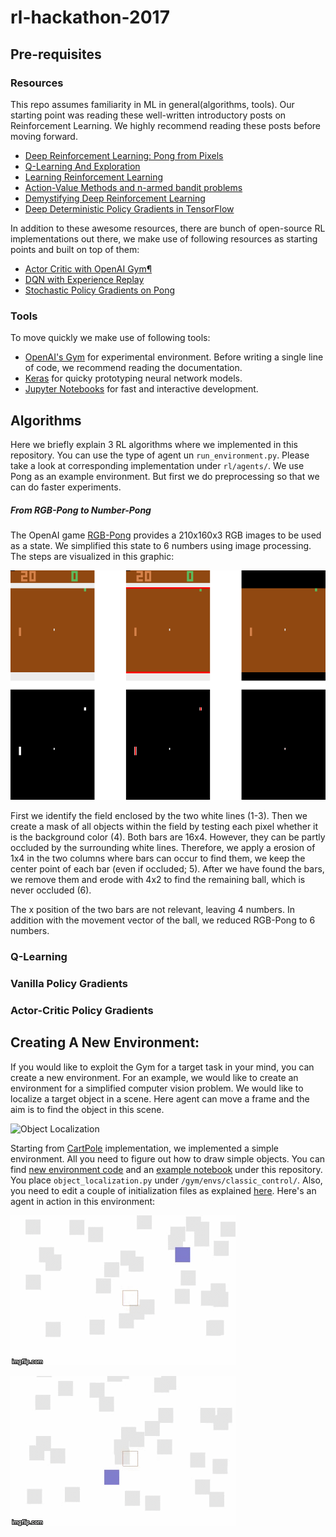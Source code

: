 # rl-hackathon-2017

## Pre-requisites

### Resources
This repo assumes familiarity in ML in general(algorithms, tools). Our starting point was reading these well-written introductory posts on Reinforcement Learning. We highly recommend reading these posts before moving forward.

- [Deep Reinforcement Learning: Pong from Pixels](http://karpathy.github.io/2016/05/31/rl/)
- [Q-Learning And Exploration](https://studywolf.wordpress.com/2012/11/25/reinforcement-learning-q-learning-and-exploration/)
- [Learning Reinforcement Learning](http://www.wildml.com/2016/10/learning-reinforcement-learning/)
- [Action-Value Methods and n-armed bandit problems](http://outlace.com/Reinforcement-Learning-Part-1/)
- [Demystifying Deep Reinforcement Learning](https://www.nervanasys.com/demystifying-deep-reinforcement-learning/)
- [Deep Deterministic Policy Gradients in TensorFlow](http://pemami4911.github.io/blog/2016/08/21/ddpg-rl.html)

In addition to these awesome resources, there are bunch of open-source RL implementations out there, we make use of following resources as starting points and built on top of them:
- [Actor Critic with OpenAI Gym¶](https://github.com/gregretkowski/notebooks/blob/master/ActorCritic-with-OpenAI-Gym.ipynb)
- [DQN with Experience Replay](https://github.com/sherjilozair/dqn)
- [Stochastic Policy Gradients on Pong](https://gist.github.com/karpathy/a4166c7fe253700972fcbc77e4ea32c5)

### Tools
To move quickly we make use of following tools:
- [OpenAI's Gym](https://gym.openai.com/docs) for experimental environment. Before writing a single line of code, we recommend reading the documentation.
- [Keras](https://keras.io/) for quicky prototyping neural network models.
- [Jupyter Notebooks](http://jupyter.org/) for fast and interactive development.

## Algorithms
Here we briefly explain 3 RL algorithms where we implemented in this repository. You can use the type of agent un `run_environment.py`. Please take a look at corresponding implementation under `rl/agents/`. We use Pong as an example environment. But first we do preprocessing so that we can do faster experiments.

##### From RGB-Pong to Number-Pong
The OpenAI game [RGB-Pong](https://gym.openai.com/envs/Pong-v0) provides a 210x160x3 RGB images to be used as a state. We simplified this state to 6 numbers using image processing. The steps are visualized in this graphic:

![RGB-Pong image processing](screenshots/image_processing.png)

First we identify the field enclosed by the two white lines (1-3). Then we create a mask of all objects within the field by testing each pixel whether it is the background color (4). Both bars are 16x4. However, they can be partly occluded by the surrounding white lines. Therefore, we apply a erosion of 1x4 in the two columns where bars can occur to find them, we keep the center point of each bar (even if occluded; 5). After we have found the bars, we remove them and erode with 4x2 to find the remaining ball, which is never occluded (6).

The x position of the two bars are not relevant, leaving 4 numbers. In addition with the  movement vector of the ball, we reduced RGB-Pong to 6 numbers.

### Q-Learning

### Vanilla Policy Gradients

### Actor-Critic Policy Gradients




## Creating A New Environment:
If you would like to exploit the Gym for a target task in your mind, you can create a new environment. For an example, we would like to create an environment for a simplified computer vision problem.
We would like to localize a target object in a scene. Here agent can move a frame and the aim is to find the object in this scene.

![Object Localization](http://research.microsoft.com/en-us/um/people/jingdw/salientobjectdetection/Salient%20Object%20Detection_files/2_reg.jpg "Object Localization Example")

Starting from [CartPole](https://github.com/openai/gym/blob/master/gym/envs/classic_control/cartpole.py) implementation, we implemented a simple environment. All you need to figure out how to draw simple objects. 
You can find [new environment code](rl/environments/object_localization.py) and an [example notebook](notebooks/new_environment.ipynb) under this repository. You place `object_localization.py` under `/gym/envs/classic_control/`. Also, you need to edit a couple of initialization files as explained [here](https://github.com/openai/gym/wiki/Environments). Here's an agent in action in this environment:


![Random Agent](screenshots/gif-random.gif)

![Agent Moving to Object](screenshots/gif-moving.gif)
